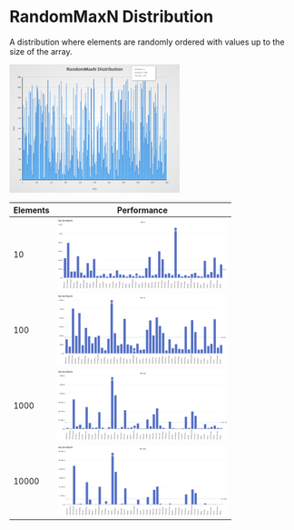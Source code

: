 # RandomMaxN Distribution

A distribution where elements are randomly ordered with values up to the size of the array.

[<img src="../../images/distribution/RandomMaxN.svg" width="300" alt="RandomMaxN Distribution">](../../images/distribution/RandomMaxN.svg)

| Elements | Performance                                                                                                                                                                  |
| -------- | ---------------------------------------------------------------------------------------------------------------------------------------------------------------------------- |
| 10       | [<img src="../../images/perf/distribution/RandomMaxN_cat_a_series_s_10$_bars.svg" width="300">](../../images/perf/distribution/RandomMaxN_cat_a_series_s_10$_bars.svg)       |
| 100      | [<img src="../../images/perf/distribution/RandomMaxN_cat_a_series_s_100$_bars.svg" width="300">](../../images/perf/distribution/RandomMaxN_cat_a_series_s_100$_bars.svg)     |
| 1000     | [<img src="../../images/perf/distribution/RandomMaxN_cat_a_series_s_1000$_bars.svg" width="300">](../../images/perf/distribution/RandomMaxN_cat_a_series_s_1000$_bars.svg)   |
| 10000    | [<img src="../../images/perf/distribution/RandomMaxN_cat_a_series_s_10000$_bars.svg" width="300">](../../images/perf/distribution/RandomMaxN_cat_a_series_s_10000$_bars.svg) |